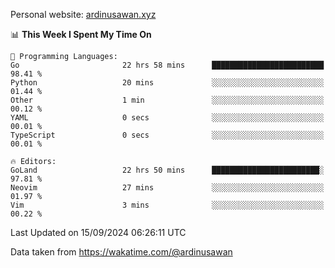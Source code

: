 Personal website: [ardinusawan.xyz](https://ardinusawan.xyz)

<!--START_SECTION:waka-->
📊 **This Week I Spent My Time On** 

```text
💬 Programming Languages: 
Go                       22 hrs 58 mins      █████████████████████████   98.41 % 
Python                   20 mins             ░░░░░░░░░░░░░░░░░░░░░░░░░   01.44 % 
Other                    1 min               ░░░░░░░░░░░░░░░░░░░░░░░░░   00.12 % 
YAML                     0 secs              ░░░░░░░░░░░░░░░░░░░░░░░░░   00.01 % 
TypeScript               0 secs              ░░░░░░░░░░░░░░░░░░░░░░░░░   00.01 % 

🔥 Editors: 
GoLand                   22 hrs 50 mins      ████████████████████████░   97.81 % 
Neovim                   27 mins             ░░░░░░░░░░░░░░░░░░░░░░░░░   01.97 % 
Vim                      3 mins              ░░░░░░░░░░░░░░░░░░░░░░░░░   00.22 % 
```


 Last Updated on 15/09/2024 06:26:11 UTC
<!--END_SECTION:waka-->
Data taken from https://wakatime.com/@ardinusawan
